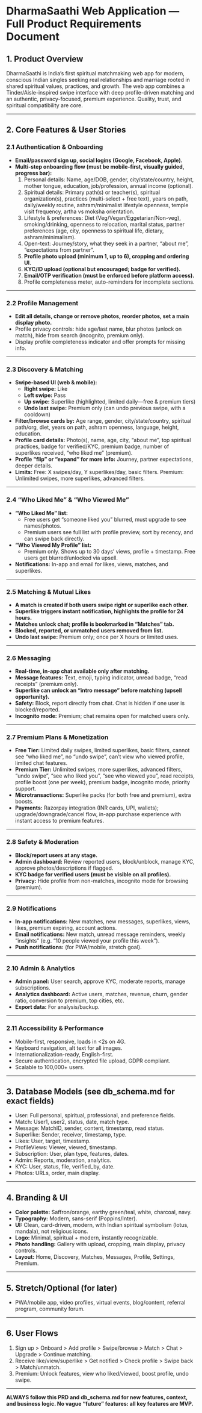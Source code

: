 # DharmaSaathi Web Application — Full Product Requirements Document

## 1. Product Overview

DharmaSaathi is India’s first spiritual matchmaking web app for modern, conscious Indian singles seeking real relationships and marriage rooted in shared spiritual values, practices, and growth. The web app combines a Tinder/Aisle-inspired swipe interface with deep profile-driven matching and an authentic, privacy-focused, premium experience. Quality, trust, and spiritual compatibility are core.

---

## 2. Core Features & User Stories

### 2.1 Authentication & Onboarding

- **Email/password sign up, social logins (Google, Facebook, Apple).**
- **Multi-step onboarding flow (must be mobile-first, visually guided, progress bar):**
    1. Personal details: Name, age/DOB, gender, city/state/country, height, mother tongue, education, job/profession, annual income (optional).
    2. Spiritual details: Primary path(s) or teacher(s), spiritual organization(s), practices (multi-select + free text), years on path, daily/weekly routine, ashram/minimalist lifestyle openness, temple visit frequency, artha vs moksha orientation.
    3. Lifestyle & preferences: Diet (Veg/Vegan/Eggetarian/Non-veg), smoking/drinking, openness to relocation, marital status, partner preferences (age, city, openness to spiritual life, dietary, ashram/minimalism).
    4. Open-text: Journey/story, what they seek in a partner, “about me”, “expectations from partner”.
    5. **Profile photo upload (minimum 1, up to 6), cropping and ordering UI.**
    6. **KYC/ID upload (optional but encouraged; badge for verified).**
    7. **Email/OTP verification (must be enforced before platform access).**
    8. Profile completeness meter, auto-reminders for incomplete sections.

---

### 2.2 Profile Management

- **Edit all details, change or remove photos, reorder photos, set a main display photo.**
- Profile privacy controls: hide age/last name, blur photos (unlock on match), hide from search (incognito, premium only).
- Display profile completeness indicator and offer prompts for missing info.

---

### 2.3 Discovery & Matching

- **Swipe-based UI (web & mobile):**
    - **Right swipe:** Like
    - **Left swipe:** Pass
    - **Up swipe:** Superlike (highlighted, limited daily—free & premium tiers)
    - **Undo last swipe:** Premium only (can undo previous swipe, with a cooldown)
- **Filter/browse cards by:** Age range, gender, city/state/country, spiritual path/org, diet, years on path, ashram openness, language, height, education.
- **Profile card details:** Photo(s), name, age, city, “about me”, top spiritual practices, badge for verified/KYC, premium badge, number of superlikes received, “who liked me” (premium).
- **Profile “flip” or “expand” for more info:** Journey, partner expectations, deeper details.
- **Limits:** Free: X swipes/day, Y superlikes/day, basic filters. Premium: Unlimited swipes, more superlikes, advanced filters.

---

### 2.4 “Who Liked Me” & “Who Viewed Me”

- **“Who Liked Me” list:**  
  - Free users get “someone liked you” blurred, must upgrade to see names/photos.
  - Premium users see full list with profile preview, sort by recency, and can swipe back directly.
- **“Who Viewed My Profile” list:**  
  - Premium only. Shows up to 30 days’ views, profile + timestamp. Free users get blurred/unlocked via upsell.
- **Notifications:** In-app and email for likes, views, matches, and superlikes.

---

### 2.5 Matching & Mutual Likes

- **A match is created if both users swipe right or superlike each other.**
- **Superlike triggers instant notification, highlights the profile for 24 hours.**
- **Matches unlock chat; profile is bookmarked in “Matches” tab.**
- **Blocked, reported, or unmatched users removed from list.**
- **Undo last swipe:** Premium only; once per X hours or limited uses.

---

### 2.6 Messaging

- **Real-time, in-app chat available only after matching.**
- **Message features:** Text, emoji, typing indicator, unread badge, “read receipts” (premium only).
- **Superlike can unlock an “intro message” before matching (upsell opportunity).**
- **Safety:** Block, report directly from chat. Chat is hidden if one user is blocked/reported.
- **Incognito mode:** Premium; chat remains open for matched users only.

---

### 2.7 Premium Plans & Monetization

- **Free Tier:** Limited daily swipes, limited superlikes, basic filters, cannot see “who liked me”, no “undo swipe”, can’t view who viewed profile, limited chat features.
- **Premium Tier:** Unlimited swipes, more superlikes, advanced filters, “undo swipe”, “see who liked you”, “see who viewed you”, read receipts, profile boost (one per week), premium badge, incognito mode, priority support.
- **Microtransactions:** Superlike packs (for both free and premium), extra boosts.
- **Payments:** Razorpay integration (INR cards, UPI, wallets); upgrade/downgrade/cancel flow, in-app purchase experience with instant access to premium features.

---

### 2.8 Safety & Moderation

- **Block/report users at any stage.**
- **Admin dashboard:** Review reported users, block/unblock, manage KYC, approve photos/descriptions if flagged.
- **KYC badge for verified users (must be visible on all profiles).**
- **Privacy:** Hide profile from non-matches, incognito mode for browsing (premium).

---

### 2.9 Notifications

- **In-app notifications:** New matches, new messages, superlikes, views, likes, premium expiring, account actions.
- **Email notifications:** New match, unread message reminders, weekly “insights” (e.g. “10 people viewed your profile this week”).
- **Push notifications:** (for PWA/mobile, stretch goal).

---

### 2.10 Admin & Analytics

- **Admin panel:** User search, approve KYC, moderate reports, manage subscriptions.
- **Analytics dashboard:** Active users, matches, revenue, churn, gender ratio, conversion to premium, top cities, etc.
- **Export data:** For analysis/backup.

---

### 2.11 Accessibility & Performance

- Mobile-first, responsive, loads in <2s on 4G.
- Keyboard navigation, alt text for all images.
- Internationalization-ready, English-first.
- Secure authentication, encrypted file upload, GDPR compliant.
- Scalable to 100,000+ users.

---

## 3. Database Models (see db_schema.md for exact fields)

- User: Full personal, spiritual, professional, and preference fields.
- Match: User1, user2, status, date, match type.
- Message: MatchID, sender, content, timestamp, read status.
- Superlike: Sender, receiver, timestamp, type.
- Likes: User, target, timestamp.
- ProfileViews: Viewer, viewed, timestamp.
- Subscription: User, plan type, features, dates.
- Admin: Reports, moderation, analytics.
- KYC: User, status, file, verified_by, date.
- Photos: URLs, order, main display.

---

## 4. Branding & UI

- **Color palette:** Saffron/orange, earthy green/teal, white, charcoal, navy.
- **Typography:** Modern, sans-serif (Poppins/Inter).
- **UI:** Clean, card-driven, modern, with Indian spiritual symbolism (lotus, mandala), not religious icons.
- **Logo:** Minimal, spiritual + modern, instantly recognizable.
- **Photo handling:** Gallery with upload, cropping, main display, privacy controls.
- **Layout:** Home, Discovery, Matches, Messages, Profile, Settings, Premium.

---

## 5. Stretch/Optional (for later)

- PWA/mobile app, video profiles, virtual events, blog/content, referral program, community forum.

---

## 6. User Flows

1. Sign up > Onboard > Add profile > Swipe/browse > Match > Chat > Upgrade > Continue matching.
2. Receive like/view/superlike > Get notified > Check profile > Swipe back > Match/unmatch.
3. Premium: Unlock features, view who liked/viewed, boost profile, undo swipe.

---

**ALWAYS follow this PRD and db_schema.md for new features, context, and business logic. No vague “future” features: all key features are MVP.**
